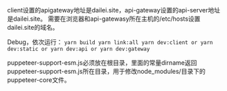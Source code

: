 client设置的apigateway地址是dailei.site，api-gateway设置的api-server地址是dailei.site。
需要在浏览器和api-gatewasy所在主机的/etc/hosts设置dailei.site的域名。

Debug，依次运行：
`
yarn build
yarn link:all
yarn dev:client or yarn dev:static or yarn dev:api or yarn dev:gateway
`

puppeteer-support-esm.js必须放在根目录，里面的常量dirname返回puppeteer-support-esm.js所在目录，用于修改node_modules/目录下的puppeteer-core文件。

